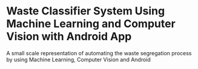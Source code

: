  # Waste Classifier System Using Machine Learning and Computer Vision with Android App
A small scale representation of automating the waste segregation process by using Machine Learning, Computer Vision and Android 
